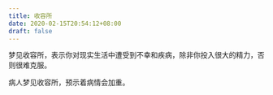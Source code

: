 ```yaml
---
title: 收容所
date: 2020-02-15T20:54:12+08:00
draft: false
---
```


梦见收容所，表示你对现实生活中遭受到不幸和疾病，除非你投入很大的精力，否则很难克服。

病人梦见收容所，预示着病情会加重。

